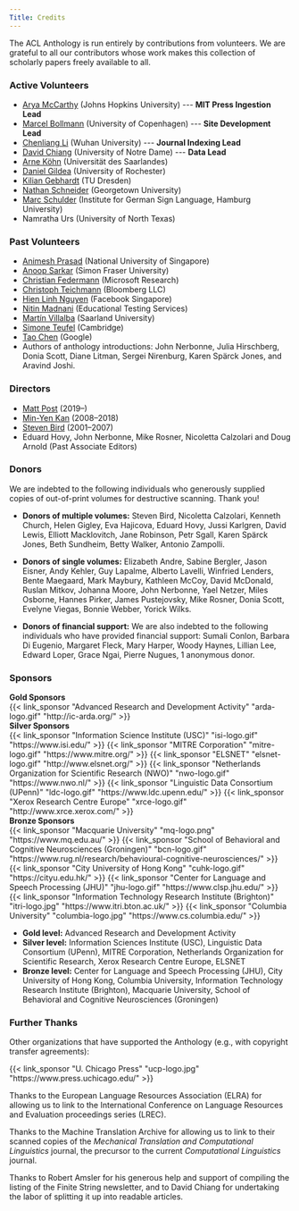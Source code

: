 ```yaml
---
Title: Credits
---
```


The ACL Anthology is run entirely by contributions from volunteers.
We are grateful to all our contributors whose work makes this collection of scholarly papers freely available to all.

### Active Volunteers

+ [Arya McCarthy](https://aryamccarthy.github.io/) (Johns Hopkins University) --- **MIT Press Ingestion Lead**
+ [Marcel Bollmann](https://marcel.bollmann.me/) (University of Copenhagen) --- **Site Development Lead**
+ [Chenliang Li](http://www.lichenliang.net/) (Wuhan University) --- **Journal Indexing Lead**
+ [David Chiang](https://www3.nd.edu/~dchiang/) (University of Notre Dame) --- **Data Lead**
+ [Arne Köhn](https://arne.chark.eu) (Universität des Saarlandes)
+ [Daniel Gildea](https://www.cs.rochester.edu/u/gildea/) (University of Rochester)
+ [Kilian Gebhardt](https://wwwtcs.inf.tu-dresden.de/~kilian/) (TU Dresden)
+ [Nathan Schneider](http://people.cs.georgetown.edu/nschneid/) (Georgetown University)
+ [Marc Schulder](https://marc.schulder.info/) (Institute for German Sign Language, Hamburg University)
+ Namratha Urs (University of North Texas)

### Past Volunteers

+ [Animesh Prasad](http://wing.comp.nus.edu.sg/~animesh/) (National University of Singapore)
+ [Anoop Sarkar](https://www.cs.sfu.ca/~anoop/) (Simon Fraser University)
+ [Christian Federmann](https://www.microsoft.com/en-us/research/people/chrife/) (Microsoft Research)
+ [Christoph Teichmann](https://www.cteichmann.com/) (Bloomberg LLC)
+ [Hien Linh Nguyen](https://sg.linkedin.com/in/linhhienng) (Facebook Singapore)
+ [Nitin Madnani](https://desilinguist.org/) (Educational Testing Services)
+ [Martín Villalba](http://www.coli.uni-saarland.de/~villalba/) (Saarland University)
+ [Simone Teufel](https://www.cl.cam.ac.uk/~sht25/) (Cambridge)
+ [Tao Chen](http://www.cs.jhu.edu/~taochen/) (Google)
+ Authors of anthology introductions: John Nerbonne, Julia Hirschberg, Donia Scott, Diane Litman, Sergei Nirenburg, Karen Spärck Jones, and Aravind Joshi.

### Directors

+ [Matt Post](http://mjpost.github.io/) (2019&ndash;)
+ [Min-Yen Kan](http://www.comp.nus.edu.sg/~kanmy/) (2008&ndash;2018)
+ [Steven Bird](http://stevenbird.net/) (2001&ndash;2007)
+ Eduard Hovy, John Nerbonne, Mike Rosner, Nicoletta Calzolari and Doug Arnold (Past Associate Editors)

### Donors

We are indebted to the following individuals who generously supplied copies of out-of-print volumes for destructive scanning. Thank you!

+ **Donors of multiple volumes:** Steven Bird, Nicoletta Calzolari, Kenneth Church, Helen Gigley, Eva Hajicova, Eduard Hovy, Jussi Karlgren, David Lewis, Elliott Macklovitch, Jane Robinson, Petr Sgall, Karen Spärck Jones, Beth Sundheim, Betty Walker, Antonio Zampolli.

+ **Donors of single volumes:** Elizabeth Andre, Sabine Bergler, Jason Eisner, Andy Kehler, Guy Lapalme, Alberto Lavelli, Winfried Lenders, Bente Maegaard, Mark Maybury, Kathleen McCoy, David McDonald, Ruslan Mitkov, Johanna Moore, John Nerbonne, Yael Netzer, Miles Osborne, Hannes Pirker, James Pustejovsky, Mike Rosner, Donia Scott, Evelyne Viegas, Bonnie Webber, Yorick Wilks.

+ **Donors of financial support:** We are also indebted to the following individuals who have provided financial support: Sumali Conlon, Barbara Di Eugenio, Margaret Fleck, Mary Harper, Woody Haynes, Lillian Lee, Edward Loper, Grace Ngai, Pierre Nugues, 1 anonymous donor.

### Sponsors

<div class="row">
  <div class="col-lg-8 pr-1">
    <div class="card my-2">
      <div class="card-header bg-gold text-center">
        <strong>Gold Sponsors</strong>
      </div>
      <div class="card-body d-flex flex-wrap"> <!-- "d-flex flex-wrap" lets the logos align nicely -->
        {{< link_sponsor "Advanced Research and Development Activity" "arda-logo.gif" "http://ic-arda.org/" >}}
      </div>
    </div>
    <div class="card my-2">
      <div class="card-header bg-silver text-center">
        <strong>Silver Sponsors</strong>
      </div>
      <div class="card-body d-flex flex-wrap">
        {{< link_sponsor "Information Science Institute (USC)" "isi-logo.gif" "https://www.isi.edu/" >}}
        {{< link_sponsor "MITRE Corporation" "mitre-logo.gif" "https://www.mitre.org/" >}}
        {{< link_sponsor "ELSNET" "elsnet-logo.gif" "http://www.elsnet.org/" >}}
        {{< link_sponsor "Netherlands Organization for Scientific Research (NWO)" "nwo-logo.gif" "https://www.nwo.nl/" >}}
        {{< link_sponsor "Linguistic Data Consortium (UPenn)" "ldc-logo.gif" "https://www.ldc.upenn.edu/" >}}
        {{< link_sponsor "Xerox Research Centre Europe" "xrce-logo.gif" "http://www.xrce.xerox.com/" >}}
      </div>
    </div>
  </div>
  <div class="col-lg-4 pl-1">
    <div class="card my-2">
      <div class="card-header bg-bronze text-center">
        <strong>Bronze Sponsors</strong>
      </div>
      <div class="card-body d-flex flex-wrap">
        {{< link_sponsor "Macquarie University" "mq-logo.png" "https://www.mq.edu.au/" >}}
        {{< link_sponsor "School of Behavioral and Cognitive Neurosciences (Groningen)" "bcn-logo.gif" "https://www.rug.nl/research/behavioural-cognitive-neurosciences/" >}}
        {{< link_sponsor "City University of Hong Kong" "cuhk-logo.gif" "https://cityu.edu.hk/" >}}
        {{< link_sponsor "Center for Language and Speech Processing (JHU)" "jhu-logo.gif" "https://www.clsp.jhu.edu/" >}}
        {{< link_sponsor "Information Technology Research Institute (Brighton)" "itri-logo.jpg" "https://www.itri.bton.ac.uk/" >}}
        {{< link_sponsor "Columbia University" "columbia-logo.jpg" "https://www.cs.columbia.edu/" >}}
      </div>
    </div>
  </div>
</div>

+ **Gold level:** Advanced Research and Development Activity
+ **Silver level:** Information Sciences Institute (USC), Linguistic Data Consortium (UPenn), MITRE Corporation, Netherlands Organization for Scientific Research, Xerox Research Centre Europe, ELSNET
+ **Bronze level:** Center for Language and Speech Processing (JHU), City University of Hong Kong, Columbia University, Information Technology Research Institute (Brighton), Macquarie University, School of Behavioral and Cognitive Neurosciences (Groningen)

### Further Thanks

Other organizations that have supported the Anthology (e.g., with copyright transfer agreements):

<p class="text-center">
{{< link_sponsor "U. Chicago Press" "ucp-logo.jpg" "https://www.press.uchicago.edu/" >}}
</p>

Thanks to the European Language Resources Association (ELRA) for allowing us to link to the International Conference on Language Resources and Evaluation proceedings series (LREC).

Thanks to the Machine Translation Archive for allowing us to link to their scanned copies of the *Mechanical Translation and Computational Linguistics* journal, the precursor to the current *Computational Linguistics* journal.

Thanks to Robert Amsler for his generous help and support of compiling the listing of the Finite String newsletter, and to David Chiang for undertaking the labor of splitting it up into readable articles.
